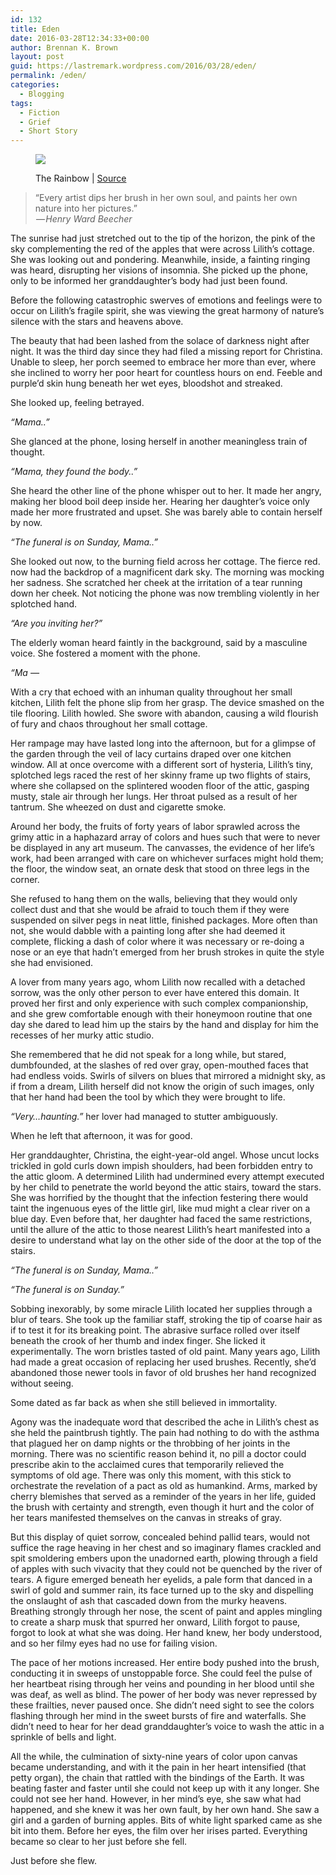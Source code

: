 ```yaml
---
id: 132
title: Eden
date: 2016-03-28T12:34:33+00:00
author: Brennan K. Brown
layout: post
guid: https://lastremark.wordpress.com/2016/03/28/eden/
permalink: /eden/
categories:
  - Blogging
tags:
  - Fiction
  - Grief
  - Short Story
---
```


<figure class="wp-caption">

<img data-width="9275" data-height="6154" src="https://cdn-images-1.medium.com/max/2560/1*8SB0btG6WaAEbya4uUtuJw.jpeg" /> <figcaption class="wp-caption-text">The Rainbow | <a href="https://en.wikipedia.org/wiki/The_Rainbow_%28painting%29#/media/File:Inness,_George_-_The_Rainbow_-_Google_Art_Project.jpg" target="_blank" rel="noopener noreferrer">Source</a></figcaption></figure>

> “Every artist dips her brush in her own soul, and paints her own nature into her pictures.”  
>  — *Henry Ward Beecher*

<span>T</span>he sunrise had just stretched out to the tip of the horizon, the pink of the sky complementing the red of the apples that were across Lilith’s cottage. She was looking out and pondering. Meanwhile, inside, a fainting ringing was heard, disrupting her visions of insomnia. She picked up the phone, only to be informed her granddaughter’s body had just been found.

Before the following catastrophic swerves of emotions and feelings were to occur on Lilith’s fragile spirit, she was viewing the great harmony of nature’s silence with the stars and heavens above.

<!--more-->

The beauty that had been lashed from the solace of darkness night after night. It was the third day since they had filed a missing report for Christina. Unable to sleep, her porch seemed to embrace her more than ever, where she inclined to worry her poor heart for countless hours on end. Feeble and purple’d skin hung beneath her wet eyes, bloodshot and streaked.

She looked up, feeling betrayed.

_“Mama..”_

She glanced at the phone, losing herself in another meaningless train of thought.

_“Mama, they found the body..”_

She heard the other line of the phone whisper out to her. It made her angry, making her blood boil deep inside her. Hearing her daughter’s voice only made her more frustrated and upset. She was barely able to contain herself by now.

_“The funeral is on Sunday, Mama..”_

She looked out now, to the burning field across her cottage. The fierce red. now had the backdrop of a magnificent dark sky. The morning was mocking her sadness. She scratched her cheek at the irritation of a tear running down her cheek. Not noticing the phone was now trembling violently in her splotched hand.

_“Are you inviting her?”_

The elderly woman heard faintly in the background, said by a masculine voice. She fostered a moment with the phone.

_“Ma —_

<span>W</span>ith a cry that echoed with an inhuman quality throughout her small kitchen, Lilith felt the phone slip from her grasp. The device smashed on the tile flooring. Lilith howled. She swore with abandon, causing a wild flourish of fury and chaos throughout her small cottage.

Her rampage may have lasted long into the afternoon, but for a glimpse of the garden through the veil of lacy curtains draped over one kitchen window. All at once overcome with a different sort of hysteria, Lilith’s tiny, splotched legs raced the rest of her skinny frame up two flights of stairs, where she collapsed on the splintered wooden floor of the attic, gasping musty, stale air through her lungs. Her throat pulsed as a result of her tantrum. She wheezed on dust and cigarette smoke.

Around her body, the fruits of forty years of labor sprawled across the grimy attic in a haphazard array of colors and hues such that were to never be displayed in any art museum. The canvasses, the evidence of her life’s work, had been arranged with care on whichever surfaces might hold them; the floor, the window seat, an ornate desk that stood on three legs in the corner.

She refused to hang them on the walls, believing that they would only collect dust and that she would be afraid to touch them if they were suspended on silver pegs in neat little, finished packages. More often than not, she would dabble with a painting long after she had deemed it complete, flicking a dash of color where it was necessary or re-doing a nose or an eye that hadn’t emerged from her brush strokes in quite the style she had envisioned.

A lover from many years ago, whom Lilith now recalled with a detached sorrow, was the only other person to ever have entered this domain. It proved her first and only experience with such complex companionship, and she grew comfortable enough with their honeymoon routine that one day she dared to lead him up the stairs by the hand and display for him the recesses of her murky attic studio.

She remembered that he did not speak for a long while, but stared, dumbfounded, at the slashes of red over gray, open-mouthed faces that had endless voids. Swirls of silvers on blues that mirrored a midnight sky, as if from a dream, Lilith herself did not know the origin of such images, only that her hand had been the tool by which they were brought to life.

_“Very…haunting.”_ her lover had managed to stutter ambiguously.

When he left that afternoon, it was for good.

<span>H</span>er granddaughter, Christina, the eight-year-old angel. Whose uncut locks trickled in gold curls down impish shoulders, had been forbidden entry to the attic gloom. A determined Lilith had undermined every attempt executed by her child to penetrate the world beyond the attic stairs, toward the stars. She was horrified by the thought that the infection festering there would taint the ingenuous eyes of the little girl, like mud might a clear river on a blue day. Even before that, her daughter had faced the same restrictions, until the allure of the attic to those nearest Lilith’s heart manifested into a desire to understand what lay on the other side of the door at the top of the stairs.

_“The funeral is on Sunday, Mama..”_

_“The funeral is on Sunday.”_

Sobbing inexorably, by some miracle Lilith located her supplies through a blur of tears. She took up the familiar staff, stroking the tip of coarse hair as if to test it for its breaking point. The abrasive surface rolled over itself beneath the crook of her thumb and index finger. She licked it experimentally. The worn bristles tasted of old paint. Many years ago, Lilith had made a great occasion of replacing her used brushes. Recently, she’d abandoned those newer tools in favor of old brushes her hand recognized without seeing.

Some dated as far back as when she still believed in immortality.

Agony was the inadequate word that described the ache in Lilith’s chest as she held the paintbrush tightly. The pain had nothing to do with the asthma that plagued her on damp nights or the throbbing of her joints in the morning. There was no scientific reason behind it, no pill a doctor could prescribe akin to the acclaimed cures that temporarily relieved the symptoms of old age. There was only this moment, with this stick to orchestrate the revelation of a pact as old as humankind. Arms, marked by cherry blemishes that served as a reminder of the years in her life, guided the brush with certainty and strength, even though it hurt and the color of her tears manifested themselves on the canvas in streaks of gray.

But this display of quiet sorrow, concealed behind pallid tears, would not suffice the rage heaving in her chest and so imaginary flames crackled and spit smoldering embers upon the unadorned earth, plowing through a field of apples with such vivacity that they could not be quenched by the river of tears. A figure emerged beneath her eyelids, a pale form that danced in a swirl of gold and summer rain, its face turned up to the sky and dispelling the onslaught of ash that cascaded down from the murky heavens. Breathing strongly through her nose, the scent of paint and apples mingling to create a sharp musk that spurred her onward, Lilith forgot to pause, forgot to look at what she was doing. Her hand knew, her body understood, and so her filmy eyes had no use for failing vision.

The pace of her motions increased. Her entire body pushed into the brush, conducting it in sweeps of unstoppable force. She could feel the pulse of her heartbeat rising through her veins and pounding in her blood until she was deaf, as well as blind. The power of her body was never repressed by these frailties, never paused once. She didn’t need sight to see the colors flashing through her mind in the sweet bursts of fire and waterfalls. She didn’t need to hear for her dead granddaughter’s voice to wash the attic in a sprinkle of bells and light.

All the while, the culmination of sixty-nine years of color upon canvas became understanding, and with it the pain in her heart intensified (that petty organ), the chain that rattled with the bindings of the Earth. It was beating faster and faster until she could not keep up with it any longer. She could not see her hand. However, in her mind’s eye, she saw what had happened, and she knew it was her own fault, by her own hand. She saw a girl and a garden of burning apples. Bits of white light sparked came as she bit into them. Before her eyes, the film over her irises parted. Everything became so clear to her just before she fell.

Just before she flew.
